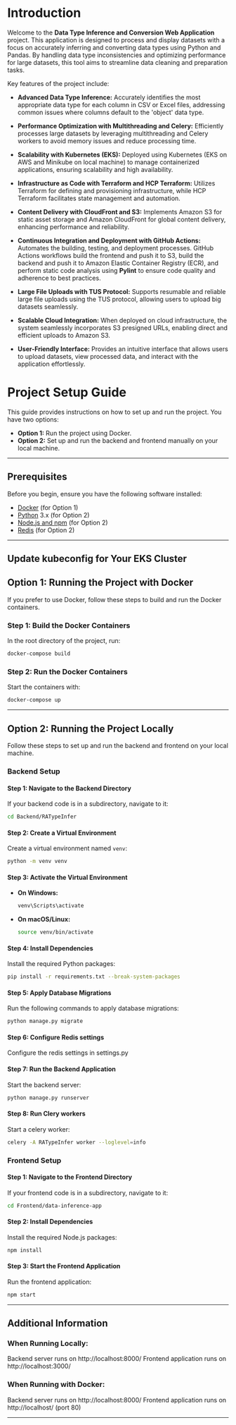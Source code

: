# Introduction

Welcome to the **Data Type Inference and Conversion Web Application** project. This application is designed to process and display datasets with a focus on accurately inferring and converting data types using Python and Pandas. By handling data type inconsistencies and optimizing performance for large datasets, this tool aims to streamline data cleaning and preparation tasks.

Key features of the project include:

- **Advanced Data Type Inference:** Accurately identifies the most appropriate data type for each column in CSV or Excel files, addressing common issues where columns default to the 'object' data type.
- **Performance Optimization with Multithreading and Celery:** Efficiently processes large datasets by leveraging multithreading and Celery workers to avoid memory issues and reduce processing time.
- **Scalability with Kubernetes (EKS):** Deployed using Kubernetes (EKS on AWS and Minikube on local machine) to manage containerized applications, ensuring scalability and high availability.
- **Infrastructure as Code with Terraform and HCP Terraform:** Utilizes Terraform for defining and provisioning infrastructure, while HCP Terraform facilitates state management and automation.
- **Content Delivery with CloudFront and S3:** Implements Amazon S3 for static asset storage and Amazon CloudFront for global content delivery, enhancing performance and reliability.
- **Continuous Integration and Deployment with GitHub Actions:** Automates the building, testing, and deployment processes. GitHub Actions workflows build the frontend and push it to S3, build the backend and push it to Amazon Elastic Container Registry (ECR), and perform static code analysis using **Pylint** to ensure code quality and adherence to best practices.

- **Large File Uploads with TUS Protocol:** Supports resumable and reliable large file uploads using the TUS protocol, allowing users to upload big datasets seamlessly.
- **Scalable Cloud Integration:** When deployed on cloud infrastructure, the system seamlessly incorporates S3 presigned URLs, enabling direct and efficient uploads to Amazon S3.
- **User-Friendly Interface:** Provides an intuitive interface that allows users to upload datasets, view processed data, and interact with the application effortlessly.

# Project Setup Guide

This guide provides instructions on how to set up and run the project. You have two options:

- **Option 1:** Run the project using Docker.
- **Option 2:** Set up and run the backend and frontend manually on your local machine.

---

## Prerequisites

Before you begin, ensure you have the following software installed:

- [Docker](https://www.docker.com/) (for Option 1)
- [Python](https://www.python.org/downloads/) 3.x (for Option 2)
- [Node.js and npm](https://nodejs.org/en/download/) (for Option 2)
- [Redis](https://redis.io/download) (for Option 2)
---
## Update kubeconfig for Your EKS Cluster

## Option 1: Running the Project with Docker

If you prefer to use Docker, follow these steps to build and run the Docker containers.

### Step 1: Build the Docker Containers

In the root directory of the project, run:

```bash
docker-compose build
```

### Step 2: Run the Docker Containers

Start the containers with:

```bash
docker-compose up
```

---

## Option 2: Running the Project Locally

Follow these steps to set up and run the backend and frontend on your local machine.

### Backend Setup

#### Step 1: Navigate to the Backend Directory

If your backend code is in a subdirectory, navigate to it:

```bash
cd Backend/RATypeInfer
```

#### Step 2: Create a Virtual Environment

Create a virtual environment named `venv`:

```bash
python -m venv venv
```

#### Step 3: Activate the Virtual Environment

- **On Windows:**

  ```bash
  venv\Scripts\activate
  ```

- **On macOS/Linux:**

  ```bash
  source venv/bin/activate
  ```

#### Step 4: Install Dependencies

Install the required Python packages:

```bash
pip install -r requirements.txt --break-system-packages
```
#### Step 5: Apply Database Migrations

Run the following commands to apply database migrations:

```bash
python manage.py migrate
```
#### Step 6: Configure Redis settings

Configure the redis settings in settings.py


#### Step 7: Run the Backend Application

Start the backend server:

```bash
python manage.py runserver
```

#### Step 8: Run Clery workers

Start a celery worker:

```bash
celery -A RATypeInfer worker --loglevel=info
```
### Frontend Setup

#### Step 1: Navigate to the Frontend Directory

If your frontend code is in a subdirectory, navigate to it:

```bash
cd Frontend/data-inference-app
```

#### Step 2: Install Dependencies

Install the required Node.js packages:

```bash
npm install
```

#### Step 3: Start the Frontend Application

Run the frontend application:

```bash
npm start
```

---

## Additional Information

### When Running Locally:

Backend server runs on http://localhost:8000/
Frontend application runs on http://localhost:3000/

### When Running with Docker:

Backend server runs on http://localhost:8000/
Frontend application runs on http://localhost/ (port 80)

---
